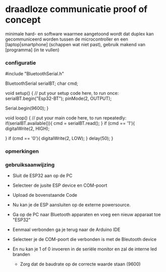 # draadloze communicatie proof of concept
minimale hard- en software waarmee aangetoond wordt dat duplex kan gecommuniceerd worden tussen de microcontroller en een [laptop|smartphone] (schappen wat niet past), gebruik makend van [programma] (in te vullen)
<br />
### configuratie
#include "BluetoothSerial.h"

BluetoothSerial serialBT;
char cmd;

void setup() {
  // put your setup code here, to run once:
  serialBT.begin("Esp32-BT");
  pinMode(2, OUTPUT);
  
Serial.begin(9600);
}

void loop() {
  // put your main code here, to run repeatedly:
  if(serialBT.available()){
    cmd = serialBT.read();
  }
  if (cmd == '1'){
    digitalWrite(2, HIGH);

  }
  if (cmd == '0'){
    digitalWrite(2, LOW);
  }
  delay(50);
}
### opmerkingen

### gebruiksaanwijzing
- Sluit de ESP32 aan op de PC
- Selecteer de jusite ESP device en COM-poort
- Upload de bovenstaande Code

- Nu kan je de ESP aansluiten op de externe powersource.
- Ga op de PC naar Bluetooth apparaten en voeg een nieuw apparaat toe "ESP32"
- Eenmaal verbonden ga je terug naar de Arduino IDE
- Selecteer je de COM-poort die verbonden is met de Bleutooth device
- En nu kan je 1 of 0 invoeren in de seriële monitor en zal de interne led branden
  -  Zorg dat de baudrate op de correcte waarde staan (9600) 
